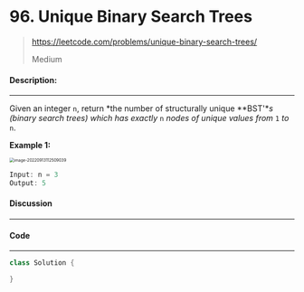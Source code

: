 # 96. Unique Binary Search Trees

> https://leetcode.com/problems/unique-binary-search-trees/
>
> Medium

#### Description:

---

Given an integer `n`, return *the number of structurally unique **BST'**s (binary search trees) which has exactly* `n` *nodes of unique values from* `1` *to* `n`.

**Example 1:**

<img src="/Users/ou/Library/Application Support/typora-user-images/image-20220913112509039.png" alt="image-20220913112509039" style="zoom:50%;" />

```Java
Input: n = 3
Output: 5
```

#### Discussion

---





#### Code

----

```Java
class Solution {

}
```

